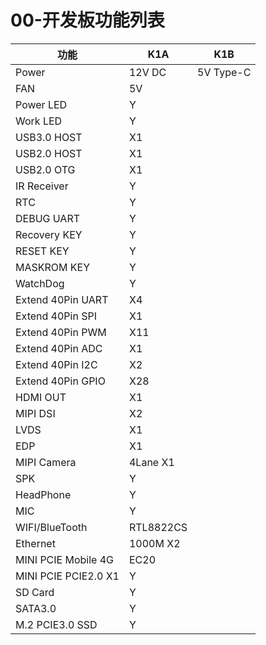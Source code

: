 # 00-开发板功能列表



| 功能                 | K1A       | K1B       |
| -------------------- | --------- | --------- |
| Power                | 12V DC    | 5V Type-C |
| FAN                  | 5V        |           |
| Power LED            | Y         |           |
| Work LED             | Y         |           |
| USB3.0 HOST          | X1        |           |
| USB2.0 HOST          | X1        |           |
| USB2.0 OTG           | X1        |           |
| IR Receiver          | Y         |           |
| RTC                  | Y         |           |
| DEBUG UART           | Y         |           |
| Recovery KEY         | Y         |           |
| RESET KEY            | Y         |           |
| MASKROM KEY          | Y         |           |
| WatchDog             | Y         |           |
| Extend 40Pin UART    | X4        |           |
| Extend 40Pin SPI     | X1        |           |
| Extend 40Pin PWM     | X11       |           |
| Extend 40Pin ADC     | X1        |           |
| Extend 40Pin I2C     | X2        |           |
| Extend 40Pin GPIO    | X28       |           |
| HDMI OUT             | X1        |           |
| MIPI DSI             | X2        |           |
| LVDS                 | X1        |           |
| EDP                  | X1        |           |
| MIPI Camera          | 4Lane X1  |           |
| SPK                  | Y         |           |
| HeadPhone            | Y         |           |
| MIC                  | Y         |           |
| WIFI/BlueTooth       | RTL8822CS |           |
| Ethernet             | 1000M X2  |           |
| MINI PCIE Mobile 4G  | EC20      |           |
| MINI PCIE PCIE2.0 X1 | Y         |           |
| SD Card              | Y         |           |
| SATA3.0              | Y         |           |
| M.2 PCIE3.0 SSD      | Y         |           |

